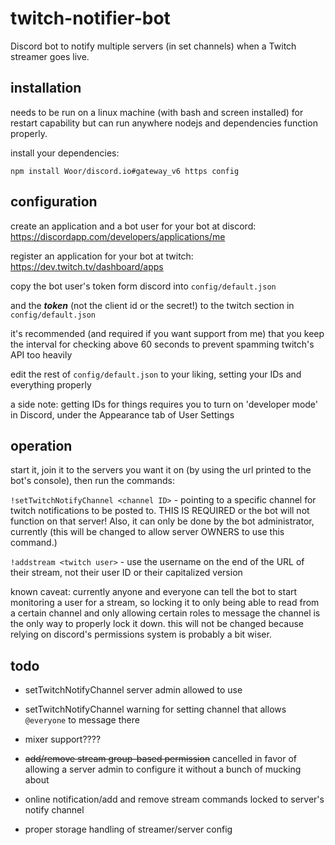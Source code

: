 # twitch-notifier-bot
Discord bot to notify multiple servers (in set channels) when a Twitch streamer goes live.

## installation

needs to be run on a linux machine (with bash and screen installed) for restart capability but can run anywhere nodejs and dependencies function properly.

install your dependencies:

```npm install Woor/discord.io#gateway_v6 https config```


## configuration

create an application and a bot user for your bot at discord: https://discordapp.com/developers/applications/me

register an application for your bot at twitch: https://dev.twitch.tv/dashboard/apps

copy the bot user's token form discord into `config/default.json`

and the ***token*** (not the client id or the secret!) to the twitch section in `config/default.json`

it's recommended (and required if you want support from me) that you keep the interval for checking above 60 seconds to prevent spamming twitch's API too heavily

edit the rest of `config/default.json` to your liking, setting your IDs and everything properly

a side note: getting IDs for things requires you to turn on 'developer mode' in Discord, under the Appearance tab of User Settings

## operation

start it, join it to the servers you want it on (by using the url printed to the bot's console), then run the commands:

```!setTwitchNotifyChannel <channel ID>``` - pointing to a specific channel for twitch notifications to be posted to. THIS IS REQUIRED or the bot will not function on that server! Also, it can only be done by the bot administrator, currently (this will be changed to allow server OWNERS to use this command.)

```!addstream <twitch user>``` - use the username on the end of the URL of their stream, not their user ID or their capitalized version

known caveat: currently anyone and everyone can tell the bot to start monitoring a user for a stream, so locking it to only being able to read from a certain channel and only allowing certain roles to message the channel is the only way to properly lock it down. this will not be changed because relying on discord's permissions system is probably a bit wiser.

## todo

- setTwitchNotifyChannel server admin allowed to use

- setTwitchNotifyChannel warning for setting channel that allows `@everyone` to message there

- mixer support????

- ~~add/remove stream group-based permission~~ cancelled in favor of allowing a server admin to configure it without a bunch of mucking about

- online notification/add and remove stream commands locked to server's notify channel

- proper storage handling of streamer/server config
